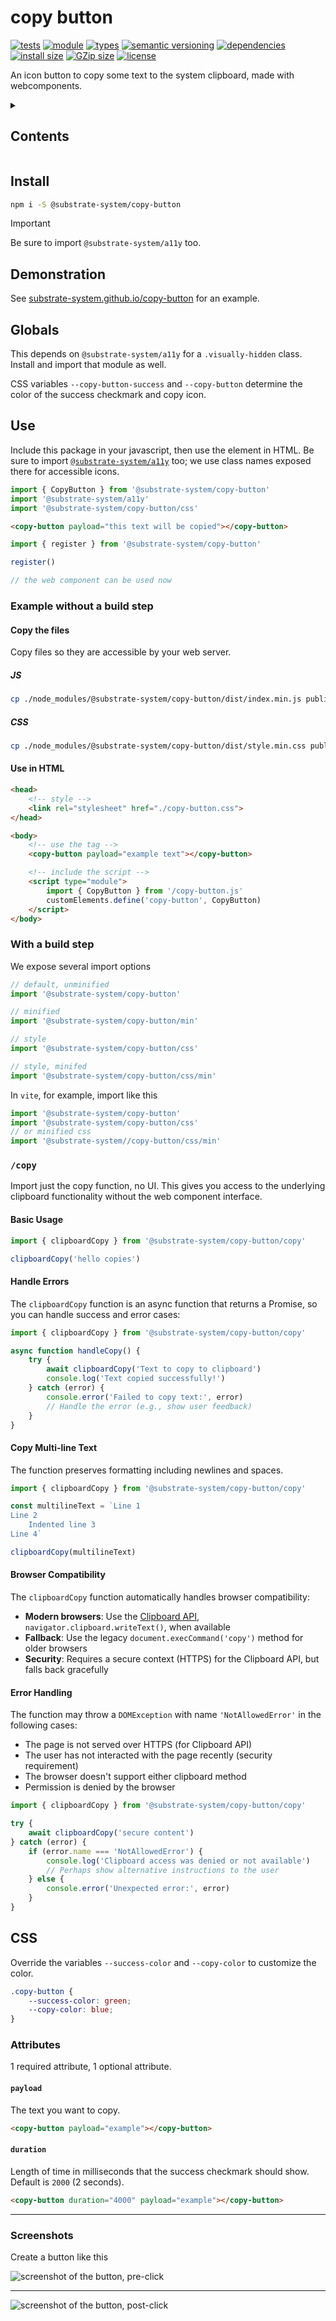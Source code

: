 # copy button
[![tests](https://img.shields.io/github/actions/workflow/status/substrate-system/copy-button/nodejs.yml?style=flat-square)](https://github.com/substrate-system/copy-button/actions/workflows/nodejs.yml)
[![module](https://img.shields.io/badge/module-ESM-blue?style=flat-square)](README.md)
[![types](https://img.shields.io/npm/types/@substrate-system/copy-button?style=flat-square)](./dist/index.d.ts)
[![semantic versioning](https://img.shields.io/badge/semver-2.0.0-blue?logo=semver&style=flat-square)](https://semver.org/)
[![dependencies](https://img.shields.io/badge/dependencies-zero-brightgreen.svg?style=flat-square)](package.json)
[![install size](https://flat.badgen.net/packagephobia/install/@substrate-system/copy-button?cache-control=no-cache)](https://packagephobia.com/result?p=@substrate-system/copy-button)
[![GZip size](https://flat.badgen.net/bundlephobia/minzip/@substrate-system/copy-button)](https://bundlephobia.com/package/@substrate-system/copy-button)
[![license](https://img.shields.io/badge/license-Big_Time-blue?style=flat-square)](LICENSE)


An icon button to copy some text to the system clipboard,
made with webcomponents.

<details><summary><h2>Contents</h2></summary>

<!-- toc -->

- [install](#install)
- [demonstration](#demonstration)
- [globals](#globals)
- [use](#use)
  * [Example without a build step](#example-without-a-build-step)
  * [With a build step](#with-a-build-step)
  * [`/copy`](#copy)
    + [Basic Usage](#basic-usage)
    + [Advanced Usage](#advanced-usage)
    + [Copy Multi-line Text](#copy-multi-line-text)
    + [Browser Compatibility](#browser-compatibility)
    + [Error Handling](#error-handling)
- [CSS](#css-1)
  * [attributes](#attributes)
  * [Screenshots](#screenshots)

<!-- tocstop -->

</details>


## Install
```sh
npm i -S @substrate-system/copy-button
```

> [!IMPORTANT]  
> Be sure to import `@substrate-system/a11y` too.

## Demonstration

See [substrate-system.github.io/copy-button](https://substrate-system.github.io/copy-button/) for an example.


## Globals
This depends on `@substrate-system/a11y` for a `.visually-hidden` class. Install
and import that module as well.

CSS variables `--copy-button-success` and `--copy-button` determine the color
of the success checkmark and copy icon.

## Use
Include this package in your javascript, then use the element in HTML.
Be sure to import [`@substrate-system/a11y`](https://github.com/substrate-system/a11y) 
too; we use class names exposed there for accessible icons.

```js
import { CopyButton } from '@substrate-system/copy-button'
import '@substrate-system/a11y'
import '@substrate-system/copy-button/css'
```

```html
<copy-button payload="this text will be copied"></copy-button>
```

```js
import { register } from '@substrate-system/copy-button'

register()

// the web component can be used now
```

### Example without a build step

#### Copy the files
Copy files so they are accessible by your web server.

##### JS
```sh
cp ./node_modules/@substrate-system/copy-button/dist/index.min.js public/copy-button.js
```

##### CSS
```sh
cp ./node_modules/@substrate-system/copy-button/dist/style.min.css public/copy-button.css
```

#### Use in HTML
```html
<head>
    <!-- style -->
    <link rel="stylesheet" href="./copy-button.css">
</head>

<body>
    <!-- use the tag -->
    <copy-button payload="example text"></copy-button>

    <!-- include the script -->
    <script type="module">
        import { CopyButton } from '/copy-button.js'
        customElements.define('copy-button', CopyButton)
    </script>
</body>
```

### With a build step
We expose several import options

```js
// default, unminified
import '@substrate-system/copy-button'

// minified
import '@substrate-system/copy-button/min'

// style
import '@substrate-system/copy-button/css'

// style, minifed
import '@substrate-system/copy-button/css/min'
```

In `vite`, for example, import like this

```js
import '@substrate-system/copy-button'
import '@substrate-system/copy-button/css'
// or minified css
import '@substrate-system//copy-button/css/min'
```

### `/copy`

Import just the copy function, no UI. This gives you access to the underlying
clipboard functionality without the web component interface.

#### Basic Usage

```js
import { clipboardCopy } from '@substrate-system/copy-button/copy'

clipboardCopy('hello copies')
```

#### Handle Errors

The `clipboardCopy` function is an async function that returns a Promise,
so you can handle success and error cases:

```js
import { clipboardCopy } from '@substrate-system/copy-button/copy'

async function handleCopy() {
    try {
        await clipboardCopy('Text to copy to clipboard')
        console.log('Text copied successfully!')
    } catch (error) {
        console.error('Failed to copy text:', error)
        // Handle the error (e.g., show user feedback)
    }
}
```

#### Copy Multi-line Text

The function preserves formatting including newlines and spaces.

```js
import { clipboardCopy } from '@substrate-system/copy-button/copy'

const multilineText = `Line 1
Line 2
    Indented line 3
Line 4`

clipboardCopy(multilineText)
```

#### Browser Compatibility

The `clipboardCopy` function automatically handles browser compatibility:

- **Modern browsers**: Use the
  [Clipboard API](https://developer.mozilla.org/en-US/docs/Web/API/Clipboard),
  `navigator.clipboard.writeText()`, when available
- **Fallback**: Use the legacy `document.execCommand('copy')` method for
  older browsers
- **Security**: Requires a secure context (HTTPS) for the Clipboard API,
  but falls back gracefully


#### Error Handling

The function may throw a `DOMException` with name `'NotAllowedError'`
in the following cases:

- The page is not served over HTTPS (for Clipboard API)
- The user has not interacted with the page recently (security requirement)
- The browser doesn't support either clipboard method
- Permission is denied by the browser

```js
import { clipboardCopy } from '@substrate-system/copy-button/copy'

try {
    await clipboardCopy('secure content')
} catch (error) {
    if (error.name === 'NotAllowedError') {
        console.log('Clipboard access was denied or not available')
        // Perhaps show alternative instructions to the user
    } else {
        console.error('Unexpected error:', error)
    }
}
```

## CSS
Override the variables `--success-color` and `--copy-color` to customize
the color.

```css
.copy-button {
    --success-color: green;
    --copy-color: blue;
}
```

### Attributes
1 required attribute, 1 optional attribute.

#### `payload`
The text you want to copy.

```html
<copy-button payload="example"></copy-button>
```

#### `duration`
Length of time in milliseconds that the success checkmark should show.
Default is `2000` (2 seconds).

```html
<copy-button duration="4000" payload="example"></copy-button>
```


--------------------------------------------------------

### Screenshots

Create a button like this

![screenshot of the button, pre-click](image.png)

-------

![screenshot of the button, post-click](image-1.png)
